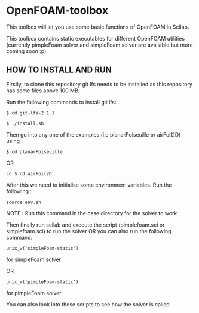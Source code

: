 # OpenFOAM-toolbox
This toolbox will let you use some basic functions of OpenFOAM in Scilab.

This toolbox contains static executables for different OpenFOAM utilities (currently pimpleFoam solver and simpleFoam solver are available but more coming soon :p). 

## HOW TO INSTALL AND RUN

Firstly, to clone this repository git lfs needs to be installed as this repository has some files above 100 MB.

Run the following commands to install git lfs:

```
$ cd git-lfs-2.1.1 

$ ./install.sh
```

Then go into any one of the examples (i.e planarPoiseuille or airFoil2D) using :

```
$ cd planarPoiseuille 
```
OR 
```
cd $ cd airFoil2D
```
After this we need to initialise some environment variables. Run the following :

```
source env.sh
```
NOTE : Run this command in the case directory for the solver to work 

Then finally run scilab and execute the script (pimplefoam.sci or simplefoam.sci) to run the solver OR you can also run the following command:
```
unix_w('simpleFoam-static')
```
for simpleFoam solver

OR 
```
unix_w('pimpleFoam-static')
```
for pimpleFoam solver

You can also look into these scripts to see how the solver is called



